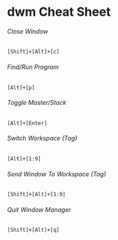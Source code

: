 dwm Cheat Sheet
================================
###### Close Window
    [Shift]+[Alt]+[c]
###### Find/Run Program
    [Alt]+[p]
###### Toggle Master/Stack
    [Alt]+[Enter]
###### Switch Workspace (Tag)
    [Alt]+[1:9]
###### Send Window To Workspace (Tag)
    [Shift]+[Alt]+[1:9]
###### Quit Window Manager
    [Shift]+[Alt]+[q]
    
    
